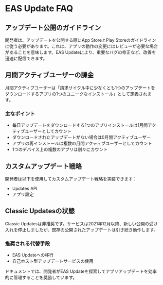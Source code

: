 # EAS Update FAQ

## アップデート公開のガイドライン

開発者は、アップデートを公開する際にApp StoreとPlay Storeのガイドラインに従う必要があります。これは、アプリの動作の変更にはレビューが必要な場合があることを意味します。EAS Updateにより、重要なバグの修正など、改善を迅速に配信できます。

## 月間アクティブユーザーの課金

月間アクティブユーザーは「請求サイクル中に少なくとも1つのアップデートをダウンロードするアプリの1つのユニークなインストール」として定義されます。

### 主なポイント

- 毎日アップデートをダウンロードする1つのアプリインストールは1月間アクティブユーザーとしてカウント
- ダウンロードされたアップデートがない場合は0月間アクティブユーザー
- アプリの再インストールは複数の月間アクティブユーザーとしてカウント
- 1つのデバイス上の複数のアプリは別々にカウント

## カスタムアップデート戦略

開発者は以下を使用してカスタムアップデート戦略を実装できます：
- Updates API
- アプリ設定

## Classic Updatesの状態

Classic Updatesは非推奨です。サービスは2021年12月以降、新しい公開の受け入れを停止しましたが、既存の公開されたアップデートは引き続き動作します。

### 推奨される代替手段

- EAS Updateへの移行
- 自己ホスト型アップデートサービスの使用

ドキュメントでは、開発者がEAS Updateを探索してアプリアップデートを効率的に管理することを奨励しています。
